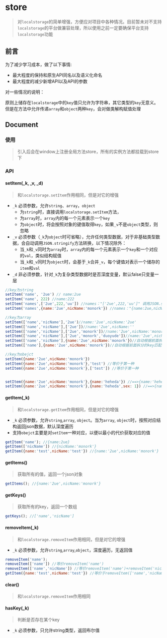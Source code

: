# store

> 对`localstorage`的简单增强，方便应对项目中各种情况。目前暂未对不支持`localstorage`的平台做兼容处理，所以使用之前一定要确保平台支持`localstorage`功能

## 前言

为了减少学习成本，做了以下事情:

- 最大程度的保持和原生API同名以及语义化命名
- 最大程度的减少新增API以及API的参数

对一些情况的说明：

原则上储存在`localstorage`中的`key`值只允许为字符串，其它类型的`key`无意义。但是在方法中允许传递`array`和`object`两种`key`，会对做类解构赋值处理

## Document

### 使用

> 引入后会在window上注册全局方法store，所有的实例方法都挂载到store下

### API

#### setItem(_k, _v, _d)

> 和`localstorage.setItem`作用相同，但是对它的增强

- `_k` 必须参数，允许`string`、`array`，`object`
    - 为`string`时，直接调用`localstorage.setItem`方法，
    - 为`array`时，`array`内的每一个元素表示一个`key`
    - 为`object`时，将会按照对象的键值取得`key`，如果`_v`不是`object`类型，则忽略
- `_v` 必须参数（`_k`为`object`时可省略），允许任何类型数据，对于非基础类型数据，会自动调用`JSON.stringify`方法转换，以下情况除外：
    - 当`_k`和`_v`同时为`array`时，`array`内的每一个元素表示一个`key`和一个对应的`val`，类似结构赋值
    - 当`_k`和`_v`同时为`object`时，会基于`_k`合并`_v`，每个键值对表示一个储存的`item`和`val`
- `_d` 非必须参数，针对`_k`为复杂类型数据时是否深度变量，默认false只变量一层

``` javascript
//key为string
setItem('name', '2ue') // name:2ue
setItem('name', 222) //name:222
setItem('names',['2ue',222,'uu']) //names："['2ue',222,'uu']" 调用JSON.stringify()方法
setItem('names',{name:'2ue',nicName:'monork'}) //names："{name:2ue,nicName:'monork'}" 调用JSON.stringify()方法

//key为array
setItem(['name','nicName'],'2ue')//name:'2ue',nicName:'2ue'
setItem(['name','nicName'],['2ue'])//name:'2ue',nicName:''
setItem(['name','nicName'],['2ue','monork'])//name:'2ue',nicName:'monork'
setItem(['name','nicName'],['2ue','monork','duoyude'])//name:'2ue',nicName:'monork'
setItem(['name','nicName'],{name:'2ue',nicName:'monork'})//自动根据前面拆分的key匹配{name:'2ue',nicName:'monork'}中相同的key值==>name:'2ue',nicName:'monork'
setItem(['name'],{name:'2ue',nicName:'monork'})//自动根据前面拆分的key匹配{name:'2ue',nicName:'monork'}中相同的key值==>name:'2ue'

//key为obejct
setItem({name:'2ue',nicName:'monork'})
setItem({name:'2ue',nicName:'monork'},'test') //等价于第一种
setItem({name:'2ue',nicName:'monork'},['test']) //等价于第一种


setItem({name:'2ue',nicName:'monork'},{name:'heheda'}) //==>{name:'heheda',nicName:'monork'}
setItem({name:'2ue',nicName:'monork'},{name:'heheda',sex: 1}) //==>{name:'heheda',nicName:'monork'}
```

#### getItem(_k)

> 和`localstorage.getItem`作用相同，但是对它的增强

- `_k` 必须参数，允许`string`,`array`, `object`。当为`array`, `object`时，按照对应结构返回json数据，默认深度遍历
- 支持`obejct`主要是对`setItem`一种对应，以便以最小的代价获取对应的值

``` javascript
getItem('name'); //{name:2ue}
getItem(['nicName']) //{nicName:'monork'}
getItem({name:'test',nicName:'test'}) //{name:'2ue',nicName:'monork'}
```
#### getItems()

> 获取所有的值，返回一个json对象

``` javascript
getItems(); //{name:'2ue',nicName:'monork'}
```

#### getKeys()

> 获取所有的key，返回一个数组

``` javascript
getKeys(); //['name','nicName']
```
#### removeItem(_k)

> 和`localstorage.removeItem`作用相同，但是对它的增强

- `_k` 必须参数，允许`string`,`array`,`object`，深度遍历，无返回值

``` javascript
removeItem('name');
removeItem(['name']) //等价removeItem('name')
removeItem(['name','nicName']) //等价removeItem('name')+removeItem('nicName');
getItem({name:'test',nicName:'test'}) //等价于removeItem(['name','nicName'])
```

#### clear()

> 和`localstorage.removeItem`作用相同


#### hasKey(_k)

> 判断是否存在某个key

- `_k` 必须参数，只允许string类型，返回布尔值
